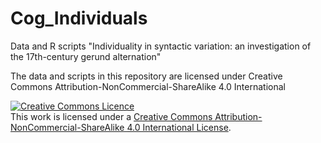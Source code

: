 # Cog_Individuals
Data and R scripts "Individuality in syntactic variation: an investigation of the 17th-century gerund alternation"

The data and scripts in this repository are licensed under Creative Commons Attribution-NonCommercial-ShareAlike 4.0 International

<a rel="license" href="http://creativecommons.org/licenses/by-nc-sa/4.0/"><img alt="Creative Commons Licence" style="border-width:0" src="https://i.creativecommons.org/l/by-nc-sa/4.0/88x31.png" /></a><br />This work is licensed under a <a rel="license" href="http://creativecommons.org/licenses/by-nc-sa/4.0/">Creative Commons Attribution-NonCommercial-ShareAlike 4.0 International License</a>.
